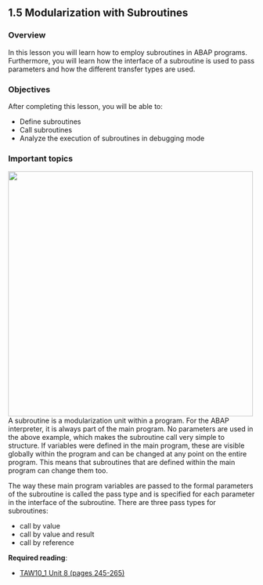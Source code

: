 ## 1.5 Modularization with Subroutines

### Overview
In this lesson you will learn how to employ subroutines in ABAP programs. Furthermore, you will learn how the interface of a subroutine is used to pass parameters and how the different transfer types are used.

### Objectives
After completing this lesson, you will be able to:
- Define subroutines
- Call subroutines
- Analyze the execution of subroutines in debugging mode

### Important topics

<img src="https://github.com/msg-CareerPaths/sap-abap-internship/assets/139317079/844dd7a8-1880-45d1-9c17-a50c83173393" width="500">
A subroutine is a modularization unit within a program. For the ABAP interpreter, it is always part of the main program. No parameters are used in the above example, which makes the subroutine call very simple to structure.
If variables were defined in the main program, these are visible globally within the program and can be changed at any point on the entire program. This means that subroutines that are defined within the main program can change them too.

The way these main program variables are passed to the formal parameters of the subroutine is called the pass type and is specified for each parameter in the interface of the subroutine.
There are three pass types for subroutines:
- call by value
- call by value and result
- call by reference

  
**Required reading**:
- [TAW10_1 Unit 8 (pages 245-265)](https://msggroup.sharepoint.com/:b:/r/sites/msteams_f974e3/Freigegebene%20Dokumente/General/SAP%20Summer%20School%202023/Training%20materials/TAW/TAW10_1_EN_Col92_FV_Part_NSC.pdf?csf=1&web=1&e=qJJmzd)
  
